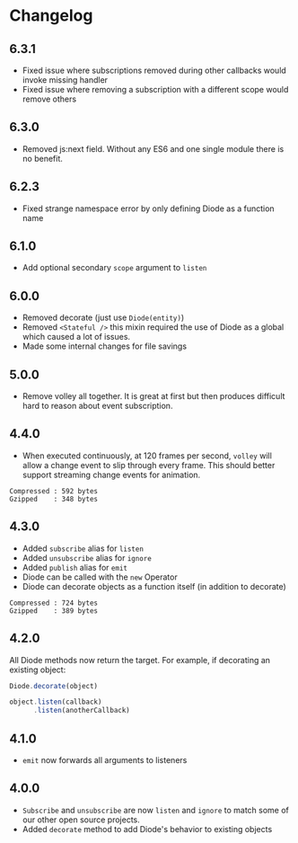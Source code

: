 # Changelog

## 6.3.1

- Fixed issue where subscriptions removed during other callbacks would
  invoke missing handler
- Fixed issue where removing a subscription with a different scope
  would remove others

## 6.3.0

- Removed js:next field. Without any ES6 and one single module there
  is no benefit.

## 6.2.3

- Fixed strange namespace error by only defining Diode as a function name

## 6.1.0

- Add optional secondary `scope` argument to `listen`

## 6.0.0

- Removed decorate (just use `Diode(entity)`)
- Removed `<Stateful />` this mixin required the use of Diode as a
  global which caused a lot of issues.
- Made some internal changes for file savings

## 5.0.0

- Remove volley all together. It is great at first but then produces
  difficult hard to reason about event subscription.

## 4.4.0

- When executed continuously, at 120 frames per second, `volley` will
  allow a change event to slip through every frame. This should better
  support streaming change events for animation.

```
Compressed : 592 bytes
Gzipped    : 348 bytes
```

## 4.3.0

- Added `subscribe` alias for `listen`
- Added `unsubscribe` alias for `ignore`
- Added `publish` alias for `emit`
- Diode can be called with the `new` Operator
- Diode can decorate objects as a function itself (in addition to decorate)

```
Compressed : 724 bytes
Gzipped    : 389 bytes
```

## 4.2.0

All Diode methods now return the target. For example, if decorating an existing object:

```javascript
Diode.decorate(object)

object.listen(callback)
      .listen(anotherCallback)
```

## 4.1.0

- `emit` now forwards all arguments to listeners

## 4.0.0

- `Subscribe` and `unsubscribe` are now `listen` and `ignore` to
  match some of our other open source projects.
- Added `decorate` method to add Diode's behavior to existing objects
